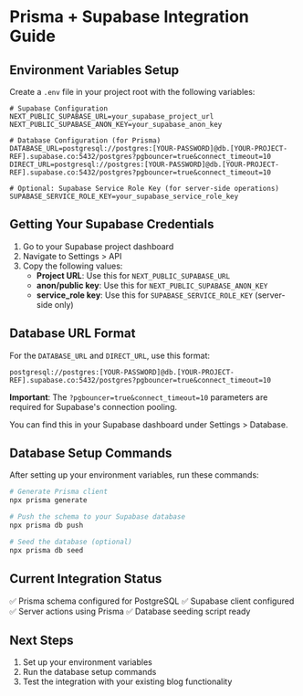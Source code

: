 # Prisma + Supabase Integration Guide

## Environment Variables Setup

Create a `.env` file in your project root with the following variables:

```env
# Supabase Configuration
NEXT_PUBLIC_SUPABASE_URL=your_supabase_project_url
NEXT_PUBLIC_SUPABASE_ANON_KEY=your_supabase_anon_key

# Database Configuration (for Prisma)
DATABASE_URL=postgresql://postgres:[YOUR-PASSWORD]@db.[YOUR-PROJECT-REF].supabase.co:5432/postgres?pgbouncer=true&connect_timeout=10
DIRECT_URL=postgresql://postgres:[YOUR-PASSWORD]@db.[YOUR-PROJECT-REF].supabase.co:5432/postgres?pgbouncer=true&connect_timeout=10

# Optional: Supabase Service Role Key (for server-side operations)
SUPABASE_SERVICE_ROLE_KEY=your_supabase_service_role_key
```

## Getting Your Supabase Credentials

1. Go to your Supabase project dashboard
2. Navigate to Settings > API
3. Copy the following values:
   - **Project URL**: Use this for `NEXT_PUBLIC_SUPABASE_URL`
   - **anon/public key**: Use this for `NEXT_PUBLIC_SUPABASE_ANON_KEY`
   - **service_role key**: Use this for `SUPABASE_SERVICE_ROLE_KEY` (server-side only)

## Database URL Format

For the `DATABASE_URL` and `DIRECT_URL`, use this format:
```
postgresql://postgres:[YOUR-PASSWORD]@db.[YOUR-PROJECT-REF].supabase.co:5432/postgres?pgbouncer=true&connect_timeout=10
```

**Important**: The `?pgbouncer=true&connect_timeout=10` parameters are required for Supabase's connection pooling.

You can find this in your Supabase dashboard under Settings > Database.

## Database Setup Commands

After setting up your environment variables, run these commands:

```bash
# Generate Prisma client
npx prisma generate

# Push the schema to your Supabase database
npx prisma db push

# Seed the database (optional)
npx prisma db seed
```

## Current Integration Status

✅ Prisma schema configured for PostgreSQL
✅ Supabase client configured
✅ Server actions using Prisma
✅ Database seeding script ready

## Next Steps

1. Set up your environment variables
2. Run the database setup commands
3. Test the integration with your existing blog functionality 